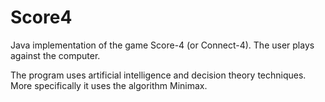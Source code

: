 # Score4
 
Java implementation of the game Score-4 (or Connect-4). The user plays against the computer.

The program uses artificial intelligence and decision theory techniques. More specifically it uses the algorithm Minimax.
